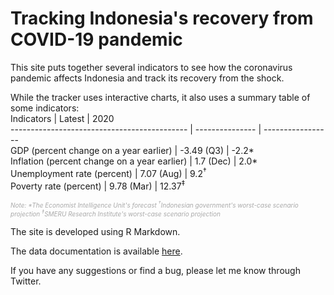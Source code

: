 # Tracking Indonesia's recovery from COVID-19 pandemic

This site puts together several indicators to see how the coronavirus pandemic affects Indonesia and track its recovery from the shock.

While the tracker uses interactive charts, it also uses a summary table of some indicators:
<br>
Indicators                                   | Latest          | 2020  
-------------------------------------------- | --------------- | -----------------  
GDP (percent change on a year earlier)       | -3.49 (Q3)      | -2.2*  
Inflation (percent change on a year earlier) | 1.7 (Dec)       | 2.0*  
Unemployment rate (percent)                  | 7.07 (Aug)      | 9.2<sup>†</sup>   
Poverty rate (percent)                       | 9.78 (Mar)      | 12.37<sup>‡</sup>  

<i style="color: #a9a9a9;font-size: 10px;">Note: *The Economist Intelligence Unit's forecast <sup>†</sup>Indonesian government's worst-case scenario projection <sup>‡</sup>SMERU Research Institute's worst-case scenario projection</i>
<br>

The site is developed using R Markdown.

The data documentation is available [here](https://dzulfiqarfr.github.io/indonesia-recovery-tracker/dataset.html).

If you have any suggestions or find a bug, please let me know through Twitter.